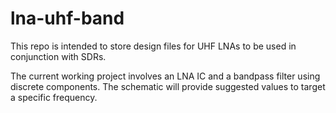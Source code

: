 # lna-uhf-band

This repo is intended to store design files for UHF LNAs to be used in conjunction with SDRs.

The current working project involves an LNA IC and a bandpass filter using discrete components. The schematic will provide suggested values to target a specific frequency.